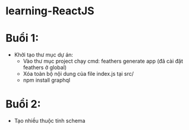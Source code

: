 # learning-ReactJS
# Buổi 1:
* Khởi tạo thư mục dự án:
  * Vào thư mục project chạy cmd: feathers generate app (đã cài đặt feathers ở global)
  * Xóa toàn bộ nội dung của file index.js tại src/
  * npm install graphql
# Buổi 2:
* Tạo nhiều thuộc tính schema
